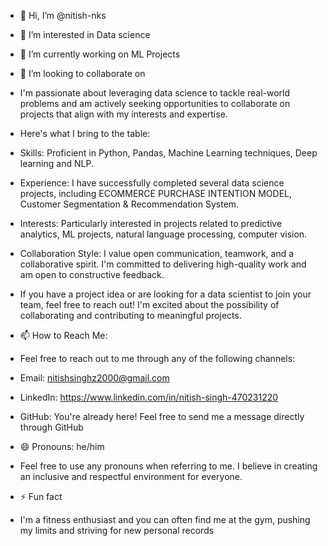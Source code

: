 - 👋 Hi, I’m @nitish-nks
- 👀 I’m interested in Data science
- 🌱 I’m currently working on ML Projects
- 💞️ I’m looking to collaborate on
- I'm passionate about leveraging data science to tackle real-world problems and am actively seeking opportunities to collaborate on projects that align with my interests and expertise.
- Here's what I bring to the table:
- Skills: Proficient in Python, Pandas, Machine Learning techniques, Deep learning and NLP.
- Experience: I have successfully completed several data science projects, including ECOMMERCE PURCHASE INTENTION MODEL, Customer Segmentation & Recommendation System.
- Interests: Particularly interested in projects related to predictive analytics,  ML projects, natural language processing, computer vision.
- Collaboration Style: I value open communication, teamwork, and a collaborative spirit. I'm committed to delivering high-quality work and am open to constructive feedback.
- If you have a project idea or are looking for a data scientist to join your team, feel free to reach out! I'm excited about the possibility of collaborating and contributing to meaningful projects.
  
- 📫 How to Reach Me:
- Feel free to reach out to me through any of the following channels:
- Email: nitishsinghz2000@gmail.com
- LinkedIn: https://www.linkedin.com/in/nitish-singh-470231220
- GitHub: You're already here! Feel free to send me a message directly through GitHub

- 😄 Pronouns: he/him
- Feel free to use any pronouns when referring to me. I believe in creating an inclusive and respectful environment for everyone.
  
- ⚡ Fun fact
- I'm a fitness enthusiast and you can often find me at the gym, pushing my limits and striving for new personal records

<!---
nitish-nks/nitish-nks is a ✨ special ✨ repository because its `README.md` (this file) appears on your GitHub profile.
You can click the Preview link to take a look at your changes.
--->
